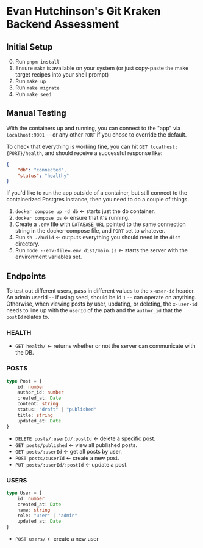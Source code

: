 # Evan Hutchinson's Git Kraken Backend Assessment

## Initial Setup

0. Run `pnpm install`
1. Ensure `make` is available on your system (or just copy-paste the make target recipes into your shell prompt)
2. Run `make up`
3. Run `make migrate`
4. Run `make seed`

## Manual Testing

With the containers up and running, you can connect to the "app" via `localhost:9001` -- or any other `PORT` if you chose to override the default.

To check that everything is working fine, you can hit `GET localhost:{PORT}/health`, and should receive a successful response like:
```json
{
    "db": "connected",
    "status": "healthy"
}
```

If you'd like to run the app outside of a container, but still connect to the containerized Postgres instance, then you need to do a couple of things. 
1. `docker compose up -d db` <- starts just the db container.
2. `docker compose ps` <- ensure that it's running.
3. Create a `.env` file with `DATABASE_URL` pointed to the same connection string in the docker-compose file, and `PORT` set to whatever.
4. Run `sh ./build` <- outputs everything you should need in the `dist` directory.
5. Run `node --env-file=.env dist/main.js` <- starts the server with the environment variables set.

## Endpoints
To test out different users, pass in different values to the `x-user-id` header. An admin userId -- if using seed, should be id `1` -- can operate on anything. Otherwise, when viewing posts by user, updating, or deleting, the `x-user-id` needs to line up with the `userId` of the path and the `author_id` that the `postId` relates to.

### HEALTH
- `GET health/` <- returns whether or not the server can communicate with the DB.

### POSTS
```ts
type Post = {
    id: number
    author_id: number
    created_at: Date
    content: string
    status: "draft" | "published"
    title: string
    updated_at: Date
}
```
- `DELETE posts/:userId/:postId` <- delete a specific post.
- `GET posts/published` <- view all published posts.
- `GET posts/:userId` <- get all posts by user.
- `POST posts/:userId` <- create a new post.
- `PUT posts/:userId/:postId` <- update a post.

### USERS
```ts
type User = {
    id: number
    created_at: Date
    name: string
    role: "user" | "admin"
    updated_at: Date
}
```
- `POST users/` <- create a new user
